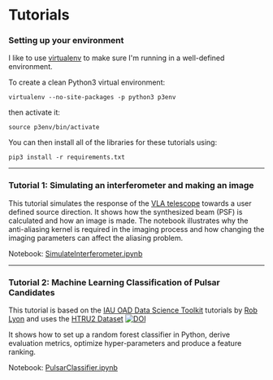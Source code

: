 # Tutorials


### Setting up your environment

I like to use [virtualenv](https://pypi.org/project/virtualenv/) to make sure I'm running in a well-defined environment. 

To create a clean Python3 virtual environment:

``
virtualenv --no-site-packages -p python3 p3env
``

then activate it:

``
source p3env/bin/activate
``

You can then install all of the libraries for these tutorials using:

``
pip3 install -r requirements.txt
``

---

### Tutorial 1: Simulating an interferometer and making an image

This tutorial simulates the response of the [VLA telescope](https://en.wikipedia.org/wiki/Very_Large_Array) towards a user defined source direction. It shows how the synthesized beam (PSF) is calculated and how an image is made. The notebook illustrates why the anti-aliasing kernel is required in the imaging process and how changing the imaging parameters can affect the aliasing problem. 

Notebook: [SimulateInterferometer.ipynb](https://github.com/as595/NITheP/blob/master/TUTORIALS/SimulateInterferometer.ipynb)

---

### Tutorial 2: Machine Learning Classification of Pulsar Candidates

This tutorial is based on the [IAU OAD Data Science Toolkit](https://github.com/astro4dev/OAD-Data-Science-Toolkit) tutorials by [Rob Lyon](http://www.scienceguyrob.com) and uses the [HTRU2 Dataset](https://archive.ics.uci.edu/ml/datasets/HTRU2) [![DOI](https://zenodo.org/badge/DOI/10.5281/zenodo.883844.svg)](https://doi.org/10.5281/zenodo.883844) 

It shows how to set up a random forest classifier in Python, derive evaluation metrics, optimize hyper-parameters and produce a feature ranking.

Notebook: [PulsarClassifier.ipynb](https://github.com/as595/NITheP/blob/master/TUTORIALS/PulsarClassifier.ipynb)

